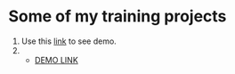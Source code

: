 # Some of my training projects
1. Use this [link](https://anton-kulchytskyi.github.io/portfolio_landing_miami_congo_kings/) to see demo.
1. - [DEMO LINK](https://anton-kulchytskyi.github.io/portfolio_landing_miami_congo_kings/)
